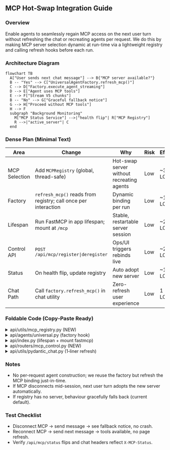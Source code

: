 ## MCP Hot‑Swap Integration Guide

### Overview

Enable agents to seamlessly regain MCP access on the next user turn without refreshing the chat or recreating agents per request. We do this by making MCP server selection dynamic at run-time via a lightweight registry and calling refresh hooks before each run.

### Architecture Diagram

```mermaid
flowchart TB
  A["User sends next chat message"] --> B{"MCP server available?"}
  B -- "Yes" --> C["UniversalAgentFactory.refresh_mcp()"]
  C --> D["Factory.execute_agent_streaming"]
  D --> E["Agent uses MCP tools"]
  E --> F["Stream V5 chunks"]
  B -- "No" --> G["Graceful fallback notice"]
  G --> H["Proceed without MCP tools"]
  H --> F
  subgraph "Background Monitoring"
    M["MCP Status Service"] -->|"health flip"| R["MCP Registry"]
    R -->|"active_server"| C
  end
```

### Dense Plan (Minimal Text)

| Area          | Change                                                         | Why                                       | Risk | Effort  |
| ------------- | -------------------------------------------------------------- | ----------------------------------------- | ---- | ------- |
| MCP Selection | Add `MCPRegistry` (global, thread-safe)                        | Hot-swap server without recreating agents | Low  | ~30 LOC |
| Factory       | `refresh_mcp()` reads from registry; call once per interaction | Dynamic binding per run                   | Low  | ~10 LOC |
| Lifespan      | Run FastMCP in app lifespan; mount at `/mcp`                   | Stable, restartable server session        | Low  | ~20 LOC |
| Control API   | `POST /api/mcp/register\|deregister`                           | Ops/UI triggers rebinds live              | Low  | ~25 LOC |
| Status        | On health flip, update registry                                | Auto adopt new server                     | Low  | ~10 LOC |
| Chat Path     | Call `factory.refresh_mcp()` in chat utility                   | Zero-refresh user experience              | Low  | 1 LOC   |

### Foldable Code (Copy‑Paste Ready)

<details>
  <summary>api/utils/mcp_registry.py (NEW)</summary>

```python
import asyncio
from typing import Optional
from pydantic_ai.mcp import MCPServerStreamableHTTP

class MCPRegistry:
    def __init__(self) -> None:
        self._lock = asyncio.Lock()
        self._active: Optional[MCPServerStreamableHTTP] = None

    async def register(self, server: MCPServerStreamableHTTP) -> None:
        async with self._lock:
            self._active = server

    async def deregister(self) -> None:
        async with self._lock:
            self._active = None

    @property
    def active_server(self) -> Optional[MCPServerStreamableHTTP]:
        return self._active

_registry = MCPRegistry()

def get_mcp_registry() -> MCPRegistry:
    return _registry
```

</details>

<details>
  <summary>api/agents/universal.py (factory hook)</summary>

```python
# Add near other imports
from api.utils.mcp_registry import get_mcp_registry

class UniversalAgentFactory:
    # ... existing code ...

    def refresh_mcp(self) -> None:
        """Refresh the bound MCP server before each run."""
        registry_server = get_mcp_registry().active_server
        if registry_server is not None:
            self.mcp_server = registry_server

    async def execute_agent_streaming(...):
        # add this line at the top of the method body
        self.refresh_mcp()
        # ... existing code continues ...
```

</details>

<details>
  <summary>api/index.py (lifespan + mount fastmcp)</summary>

```python
from contextlib import asynccontextmanager
from fastmcp import FastMCP
from api.utils.mcp_registry import get_mcp_registry

mcp = FastMCP(name="woolly", stateless_http=True)
app.mount("/mcp", mcp.streamable_http_app())

@asynccontextmanager
async def lifespan(app: FastAPI):
    async with mcp.session_manager.run():
        # make fastmcp available globally
        await get_mcp_registry().register(mcp.streamable_http_client())
        yield
        await get_mcp_registry().deregister()

app = FastAPI(lifespan=lifespan)
```

</details>

<details>
  <summary>api/routers/mcp_control.py (NEW)</summary>

```python
from fastapi import APIRouter, Body
from pydantic_ai.mcp import MCPServerStreamableHTTP
from api.utils.mcp_registry import get_mcp_registry

router = APIRouter()

@router.post("/api/mcp/register")
async def register_mcp(url: str = Body(..., embed=True)):
    server = MCPServerStreamableHTTP(url)
    # Optionally validate the connection here
    await get_mcp_registry().register(server)
    return {"status": "registered", "url": url}

@router.post("/api/mcp/deregister")
async def deregister_mcp():
    await get_mcp_registry().deregister()
    return {"status": "deregistered"}
```

</details>

<details>
  <summary>api/utils/pydantic_chat.py (1‑liner refresh)</summary>

```python
from api.agents.universal import get_universal_factory

async def stream_pydantic_chat(...):
    factory = get_universal_factory()
    factory.refresh_mcp()  # ensure newest server is used
    # ... existing code ...
```

</details>

### Notes

- No per-request agent construction; we reuse the factory but refresh the MCP binding just-in-time.
- If MCP disconnects mid-session, next user turn adopts the new server automatically.
- If registry has no server, behaviour gracefully falls back (current default).

### Test Checklist

- Disconnect MCP → send message → see fallback notice, no crash.
- Reconnect MCP → send next message → tools available, no page refresh.
- Verify `/api/mcp/status` flips and chat headers reflect `X-MCP-Status`.

